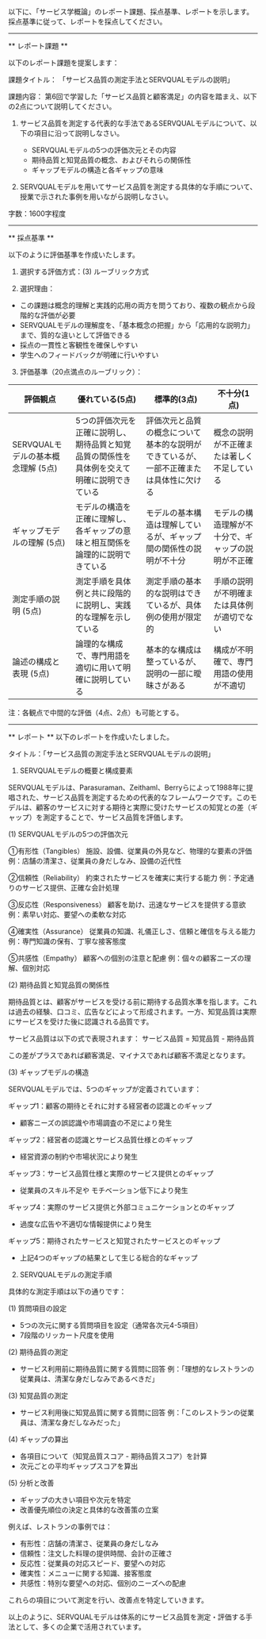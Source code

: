 以下に、「サービス学概論」のレポート課題、採点基準、レポートを示します。採点基準に従って、レポートを採点してください。

---------------------------------------
** レポート課題 **

以下のレポート課題を提案します：

課題タイトル：
「サービス品質の測定手法とSERVQUALモデルの説明」

課題内容：
第6回で学習した「サービス品質と顧客満足」の内容を踏まえ、以下の2点について説明してください。

1. サービス品質を測定する代表的な手法であるSERVQUALモデルについて、以下の項目に沿って説明しなさい。
   - SERVQUALモデルの5つの評価次元とその内容
   - 期待品質と知覚品質の概念、およびそれらの関係性
   - ギャップモデルの構造と各ギャップの意味

2. SERVQUALモデルを用いてサービス品質を測定する具体的な手順について、授業で示された事例を用いながら説明しなさい。

字数：1600字程度

---------------------------------------
** 採点基準 **

以下のように評価基準を作成いたします。

1. 選択する評価方式：(3) ルーブリック方式

2. 選択理由：
- この課題は概念的理解と実践的応用の両方を問うており、複数の観点から段階的な評価が必要
- SERVQUALモデルの理解度を、「基本概念の把握」から「応用的な説明力」まで、質的な違いとして評価できる
- 採点の一貫性と客観性を確保しやすい
- 学生へのフィードバックが明確に行いやすい

3. 評価基準（20点満点のルーブリック）：

| 評価観点 | 優れている(5点) | 標準的(3点) | 不十分(1点) |
|----------|----------------|-------------|------------|
| SERVQUALモデルの基本概念理解 (5点) | 5つの評価次元を正確に説明し、期待品質と知覚品質の関係性を具体例を交えて明確に説明できている | 評価次元と品質の概念について基本的な説明ができているが、一部不正確または具体性に欠ける | 概念の説明が不正確または著しく不足している |
| ギャップモデルの理解 (5点) | モデルの構造を正確に理解し、各ギャップの意味と相互関係を論理的に説明できている | モデルの基本構造は理解しているが、ギャップ間の関係性の説明が不十分 | モデルの構造理解が不十分で、ギャップの説明が不正確 |
| 測定手順の説明 (5点) | 測定手順を具体例と共に段階的に説明し、実践的な理解を示している | 測定手順の基本的な説明はできているが、具体例の使用が限定的 | 手順の説明が不明確または具体例が適切でない |
| 論述の構成と表現 (5点) | 論理的な構成で、専門用語を適切に用いて明確に説明している | 基本的な構成は整っているが、説明の一部に曖昧さがある | 構成が不明確で、専門用語の使用が不適切 |

注：各観点で中間的な評価（4点、2点）も可能とする。

---------------------------------------
** レポート **
以下のレポートを作成いたしました。

タイトル：「サービス品質の測定手法とSERVQUALモデルの説明」

1. SERVQUALモデルの概要と構成要素

SERVQUALモデルは、Parasuraman、Zeithaml、Berryらによって1988年に提唱された、サービス品質を測定するための代表的なフレームワークです。このモデルは、顧客のサービスに対する期待と実際に受けたサービスの知覚との差（ギャップ）を測定することで、サービス品質を評価します。

(1) SERVQUALモデルの5つの評価次元

①有形性（Tangibles）
施設、設備、従業員の外見など、物理的な要素の評価
例：店舗の清潔さ、従業員の身だしなみ、設備の近代性

②信頼性（Reliability）
約束されたサービスを確実に実行する能力
例：予定通りのサービス提供、正確な会計処理

③反応性（Responsiveness）
顧客を助け、迅速なサービスを提供する意欲
例：素早い対応、要望への柔軟な対応

④確実性（Assurance）
従業員の知識、礼儀正しさ、信頼と確信を与える能力
例：専門知識の保有、丁寧な接客態度

⑤共感性（Empathy）
顧客への個別の注意と配慮
例：個々の顧客ニーズの理解、個別対応

(2) 期待品質と知覚品質の関係性

期待品質とは、顧客がサービスを受ける前に期待する品質水準を指します。これは過去の経験、口コミ、広告などによって形成されます。一方、知覚品質は実際にサービスを受けた後に認識される品質です。

サービス品質は以下の式で表現されます：
サービス品質 = 知覚品質 - 期待品質

この差がプラスであれば顧客満足、マイナスであれば顧客不満足となります。

(3) ギャップモデルの構造

SERVQUALモデルでは、5つのギャップが定義されています：

ギャップ1：顧客の期待とそれに対する経営者の認識とのギャップ
- 顧客ニーズの誤認識や市場調査の不足により発生

ギャップ2：経営者の認識とサービス品質仕様とのギャップ
- 経営資源の制約や市場状況により発生

ギャップ3：サービス品質仕様と実際のサービス提供とのギャップ
- 従業員のスキル不足や モチベーション低下により発生

ギャップ4：実際のサービス提供と外部コミュニケーションとのギャップ
- 過度な広告や不適切な情報提供により発生

ギャップ5：期待されたサービスと知覚されたサービスとのギャップ
- 上記4つのギャップの結果として生じる総合的なギャップ

2. SERVQUALモデルの測定手順

具体的な測定手順は以下の通りです：

(1) 質問項目の設定
- 5つの次元に関する質問項目を設定（通常各次元4-5項目）
- 7段階のリッカート尺度を使用

(2) 期待品質の測定
- サービス利用前に期待品質に関する質問に回答
例：「理想的なレストランの従業員は、清潔な身だしなみであるべきだ」

(3) 知覚品質の測定
- サービス利用後に知覚品質に関する質問に回答
例：「このレストランの従業員は、清潔な身だしなみだった」

(4) ギャップの算出
- 各項目について（知覚品質スコア - 期待品質スコア）を計算
- 次元ごとの平均ギャップスコアを算出

(5) 分析と改善
- ギャップの大きい項目や次元を特定
- 改善優先順位の決定と具体的な改善策の立案

例えば、レストランの事例では：
- 有形性：店舗の清潔さ、従業員の身だしなみ
- 信頼性：注文した料理の提供時間、会計の正確さ
- 反応性：従業員の対応スピード、要望への対応
- 確実性：メニューに関する知識、接客態度
- 共感性：特別な要望への対応、個別のニーズへの配慮

これらの項目について測定を行い、改善点を特定していきます。

以上のように、SERVQUALモデルは体系的にサービス品質を測定・評価する手法として、多くの企業で活用されています。

